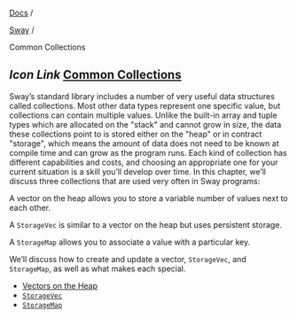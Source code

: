 [Docs](https://docs.fuel.network/) /

[Sway](https://docs.fuel.network/docs/sway/) /

Common Collections

## _Icon Link_ [Common Collections](https://docs.fuel.network/docs/sway/common-collections/\#common-collections)

Sway’s standard library includes a number of very useful data structures called collections. Most other data types represent one specific value, but collections can contain multiple values. Unlike the built-in array and tuple types which are allocated on the "stack" and cannot grow in size, the data these collections point to is stored either on the "heap" or in contract "storage", which means the amount of data does not need to be known at compile time and can grow as the program runs. Each kind of collection has different capabilities and costs, and choosing an appropriate one for your current situation is a skill you’ll develop over time. In this chapter, we’ll discuss three collections that are used very often in Sway programs:

A vector on the heap allows you to store a variable number of values next to each other.

A `StorageVec` is similar to a vector on the heap but uses persistent storage.

A `StorageMap` allows you to associate a value with a particular key.

We’ll discuss how to create and update a vector, `StorageVec`, and `StorageMap`, as well as what makes each special.

- [Vectors on the Heap](https://docs.fuel.network/docs/sway/common-collections/vec/)
- [`StorageVec`](https://docs.fuel.network/docs/sway/common-collections/storage_vec/)
- [`StorageMap`](https://docs.fuel.network/docs/sway/common-collections/storage_map/)